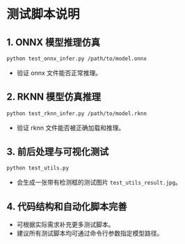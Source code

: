 # 测试脚本说明

## 1. ONNX 模型推理仿真

```bash
python test_onnx_infer.py /path/to/model.onnx
```
- 验证 onnx 文件能否正常推理。

## 2. RKNN 模型仿真推理

```bash
python test_rknn_infer.py /path/to/model.rknn
```
- 验证 rknn 文件能否被正确加载和推理。

## 3. 前后处理与可视化测试

```bash
python test_utils.py
```
- 会生成一张带有检测框的测试图片 `test_utils_result.jpg`。

## 4. 代码结构和自动化脚本完善
- 可根据实际需求补充更多测试脚本。
- 建议所有测试脚本均可通过命令行参数指定模型路径。 